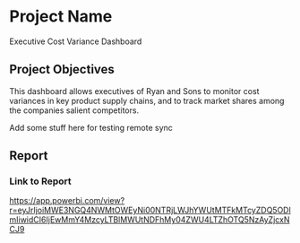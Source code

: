# Project Name
Executive Cost Variance Dashboard

## Project Objectives
This dashboard allows executives of Ryan and Sons to monitor cost variances in key product supply chains, and to track market shares among the companies salient competitors. 

Add some stuff here for testing remote sync

## Report

### Link to Report
https://app.powerbi.com/view?r=eyJrIjoiMWE3NGQ4NWMtOWEyNi00NTRjLWJhYWUtMTFkMTcyZDQ5ODlmIiwidCI6IjEwMmY4MzcyLTBlMWUtNDFhMy04ZWU4LTZhOTQ5NzAyZjcxNCJ9


